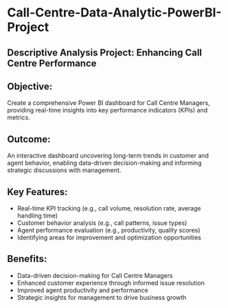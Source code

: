 # Call-Centre-Data-Analytic-PowerBI-Project
## Descriptive Analysis Project: Enhancing Call Centre Performance

## Objective:
Create a comprehensive Power BI dashboard for Call Centre Managers, providing real-time insights into key performance indicators (KPIs) and metrics.

## Outcome:
An interactive dashboard uncovering long-term trends in customer and agent behavior, enabling data-driven decision-making and informing strategic discussions with management.

## Key Features:

- Real-time KPI tracking (e.g., call volume, resolution rate, average handling time)
- Customer behavior analysis (e.g., call patterns, issue types)
- Agent performance evaluation (e.g., productivity, quality scores)
- Identifying areas for improvement and optimization opportunities

## Benefits:

- Data-driven decision-making for Call Centre Managers
- Enhanced customer experience through informed issue resolution
- Improved agent productivity and performance
- Strategic insights for management to drive business growth




